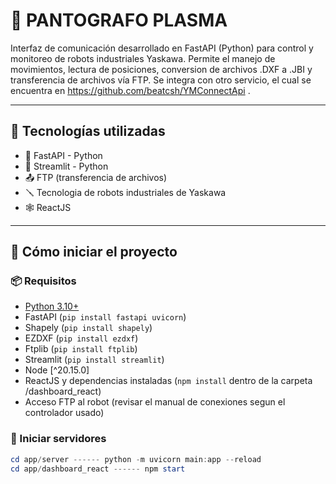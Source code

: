 # 🤖 PANTOGRAFO PLASMA

Interfaz de comunicación desarrollado en FastAPI (Python) para control y monitoreo de robots industriales Yaskawa. Permite el manejo de movimientos, lectura de posiciones, conversion de archivos .DXF a .JBI y transferencia de archivos vía FTP. Se integra con otro servicio, el cual se encuentra en https://github.com/beatcsh/YMConnectApi .

---

## 🧩 Tecnologías utilizadas

- 🐍 FastAPI - Python
- 🐍 Streamlit - Python
- 📤 FTP (transferencia de archivos)
- 🪛 Tecnologia de robots industriales de Yaskawa
- 🕸️ ReactJS

---

## 🚀 Cómo iniciar el proyecto

### 📦 Requisitos

- [Python 3.10+](https://www.python.org/)
- FastAPI (`pip install fastapi uvicorn`)
- Shapely (`pip install shapely`)
- EZDXF (`pip install ezdxf`)
- Ftplib (`pip install ftplib`)
- Streamlit (`pip install streamlit`)
- Node [^20.15.0]
- ReactJS y dependencias instaladas (`npm install` dentro de la carpeta /dashboard_react)
- Acceso FTP al robot (revisar el manual de conexiones segun el controlador usado)

### 🏃 Iniciar servidores

```PowerShell o CMD
cd app/server ------ python -m uvicorn main:app --reload
cd app/dashboard_react ------ npm start

